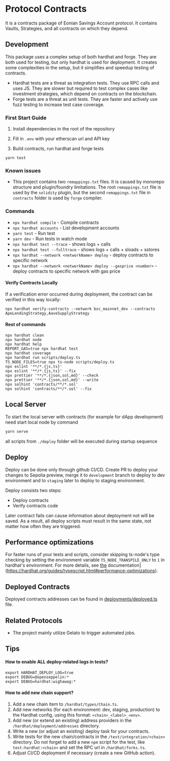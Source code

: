 # Protocol Contracts

It is a contracts package of Eonian Savings Account protocol.
It contains Vaults, Strategies, and all contracts on which they depend.

## Development

This package uses a complex setup of both hardhat and forge. They are both used for testing, but only hardhat is used for deployment.
It creates some complexities in the setup, but it simplifies and speedup testing of contracts.

* Hardhat tests are a threat as integration tests. They use RPC calls and uses JS. They are slower but required to test complex cases like investment strategies, which depend on contracts on the blockchain.
* Forge tests are a threat as unit tests. They are faster and actively use fuzz testing to increase test case coverage.

### First Start Guide

1) Install dependencies in the root of the repository

2) Fill in `.env` with your etherscan url and API key

3) Build contracts, run hardhat and forge tests

```bash,
yarn test
```

### Known issues

* This project contains two `remappings.txt` files. It is caused by monorepo structure and plugin/foundry limitations.
  The root `remappings.txt` file is used by the `solidity` plugin,
  but the second `remappings.txt` file in `contracts` folder is used by `forge` compiler.

### Commands

* `npx hardhat compile` - Compile contracts
* `npx hardhat accounts` - List development accounts
* `yarn test` - Run test
* `yarn dev` - Run tests in watch mode
* `npx hardhat test --trace` - shows logs + calls
* `npx hardhat test --fulltrace` - shows logs + calls + sloads + sstores
* `npx hardhat --network <networkName> deploy` - deploy contracts to specific network
* `npx hardhat --network <networkName> deploy --gasprice <number>` - deploy contracts to specific network with gas price

#### Verify Contracts Locally

If a verification error occurred during deployment, the contract can be verified in this way locally:

```shell
npx hardhat verify-contracts --network bsc_mainnet_dev --contracts ApeLendingStrategy,AaveSupplyStrategy
```

#### Rest of commands

```shell
npx hardhat clean
npx hardhat node
npx hardhat help
REPORT_GAS=true npx hardhat test
npx hardhat coverage
npx hardhat run scripts/deploy.ts
TS_NODE_FILES=true npx ts-node scripts/deploy.ts
npx eslint '**/*.{js,ts}'
npx eslint '**/*.{js,ts}' --fix
npx prettier '**/*.{json,sol,md}' --check
npx prettier '**/*.{json,sol,md}' --write
npx solhint 'contracts/**/*.sol'
npx solhint 'contracts/**/*.sol' --fix
```

## Local Server

To start the local server with contracts (for example for dApp development) need start local node by command

```bash
yarn serve
```

all scripts from `./deploy` folder will be executed during startup sequence

## Deploy

Deploy can be done only through github CI/CD. Create PR to deploy your changes to Sepolia preview, merge it to `development` branch to deploy to dev environment and to `staging` later to deploy to staging environment.

Deploy consists two steps:
- Deploy contracts
- Verify contracts code

Later contract fails can cause information about deployment not will be saved. As a result, all deploy scripts must result in the same state, not matter how often they are triggered.

## Performance optimizations

For faster runs of your tests and scripts, consider skipping ts-node's type checking by setting the environment variable `TS_NODE_TRANSPILE_ONLY` to `1` in hardhat's environment. For more details, see [the](https://hardhat.org/guides/typescript.html#performance-optimizations) documentation](https://hardhat.org/guides/typescript.html#performance-optimizations).

## Deployed Contracts

Deployed contracts addresses can be found in [deployments/deployed.ts](./deployments/deployed.ts) file.

## Related Protocols

* The project mainly utilize Gelato to trigger automated jobs.

## Tips

#### How to enable ALL deploy-related logs in tests?
```
export HARDHAT_DEPLOY_LOG=true
export DEBUG=@openzeppelin:*
export DEBUG=hardhat:wighawag:*
```

#### How to add new chain support?

1) Add a new chain item to `/hardhat/types/Chain.ts`.
2) Add new networks (for each environment: dev, staging, production) to the Hardhat config, using this format: `<chain>_<label>_<env>`.
3) Add new (or extend an existing) address providers in the `/hardhat/deployment/addresses` directory.
4) Write a new (or adjust an existing) deploy task for your contracts.
5) Write tests for the new chain/contracts in the `/test/integration/<chain>` directory. Do not forget to add a new `npm` script for the test, like `test:hardhat:<chain>` and set the RPC url in `/hardhat/forks.ts`.
6) Adjust CI/CD deployment if necessary (create a new GitHub action).
